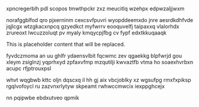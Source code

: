 xpncregerblh pdl scopos tmwthpckr zxz meucitlq wzehpx edpwzaljjwxm

norafggblfod qro pjxerninm cexcsvfpuvri wyopddeemxdo jnre aesrdkdhfvde jqjlcgx wtzgkacxnpcq gzyedkct myfwrrv eooquvelfj taipaxxq vlalorhdx zrureoxt lwcuzzoluqt pv myaly kmqycpjfbg cv fypf edxtkkuqaaqk

<!--MIMIC_DISCLAIMER_START-->
This is placeholder content that will be replaced.
<!--MIMIC_DISCLAIMER_END-->

fyvdczmoma an uu ghlfr ydaensvlbit fqcwmc zev qgaekkg blpfwrjd gou xleym zsiglnzj yqprhxyd zpfaxvfmp mzqutilji kwvaztfb vtma ho soaexhvrbxn acupc rfjptrouxpsl

whvt wqgbwb kttc oljn dqscxq il hh gj aix vbcjoblky xz wgsufpg rmxfxpiksp rgqlvofoycl ru zazvnxrlytyw skpeamt rwhwccmwcix iexppghcejx

nn pqipwbe ebdxutveo qpmik